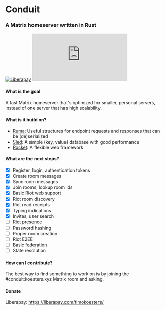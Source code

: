 # Conduit
### A Matrix homeserver written in Rust

[![Liberapay](https://img.shields.io/liberapay/receives/timokoesters?logo=liberapay)](https://liberapay.com/timokoesters)
[![Matrix](https://img.shields.io/matrix/conduit:koesters.xyz?server_fqdn=matrix.koesters.xyz&logo=matrix)](https://matrix.to/#/#conduit:koesters.xyz)

#### What is the goal

A fast Matrix homeserver that's optimized for smaller, personal servers, instead of one server that has high scalability.

#### What is it build on?

- [Ruma](https://www.ruma.io): Useful structures for endpoint requests and responses that can be (de)serialized
- [Sled](https://github.com/spacejam/sled): A simple (key, value) database with good performance
- [Rocket](https://rocket.rs): A flexible web framework

#### What are the next steps?

- [x] Register, login, authentication tokens
- [x] Create room messages
- [x] Sync room messages
- [x] Join rooms, lookup room ids
- [x] Basic Riot web support
- [x] Riot room discovery
- [x] Riot read receipts
- [x] Typing indications
- [x] Invites, user search
- [ ] Riot presence
- [ ] Password hashing
- [ ] Proper room creation
- [ ] Riot E2EE
- [ ] Basic federation
- [ ] State resolution

#### How can I contribute?

The best way to find something to work on is by joining the #conduit:koesters.xyz Matrix room and asking.

#### Donate

Liberapay: <https://liberapay.com/timokoesters/>
